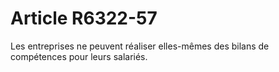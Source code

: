 # Article R6322-57

  
Les entreprises ne peuvent réaliser elles-mêmes des bilans de compétences pour leurs salariés.